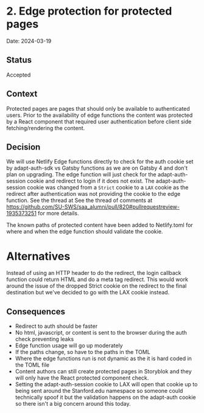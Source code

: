# 2. Edge protection for protected pages

Date: 2024-03-19

## Status

Accepted

## Context

Protected pages are pages that should only be available to authenticated users. Prior to the availability of edge functions
the content was protected by a React component that required user authentication before client side fetching/rendering the
content.

## Decision

We will use Netlify Edge functions directly to check for the auth cookie set by adapt-auth-sdk vs Gatsby functions as we are on
Gatsby 4 and don't plan on upgrading. The edge function will just check for the adapt-auth-session cookie and redirect to login
if it does not exist. The adapt-auth-session cookie was changed from a `Strict` cookie to a `LAX` cookie as the redirect after
authentication was not providing the cookie to the edge function. See the thread at See the thread of comments at https://github.com/SU-SWS/saa_alumni/pull/820#pullrequestreview-1935373251 for more details.

The known paths of protected content have been added to Netlify.toml for where and when the edge function should validate the cookie.

# Alternatives

Instead of using an HTTP header to do the redirect, the login callback function could return HTML and do a meta tag redirect. This would
work around the issue of the dropped Strict cookie on the redirect to the final destination but we've decided to go with the LAX cookie
instead.

## Consequences

* Redirect to auth should be faster
* No html, javascript, or content is sent to the browser during the auth check preventing leaks
* Edge function usage will go up moderately
* If the paths change, so have to the paths in the TOML
* Where the edge functions run is not dynamic as the it is hard coded in the TOML file
* Content authors can still create protected pages in Storyblok and they will only have the React protected component check.
* Setting the adapt-auth-session cookie to LAX will open that cookie up to being sent around the Stanford.edu namespace so someone could technically spoof it but the validation happens on the adapt-auth cookie so there isn't a big concern around this today.

